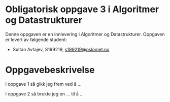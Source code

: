 # Obligatorisk oppgave 3 i Algoritmer og Datastrukturer

Denne oppgaven er en innlevering i Algoritmer og Datastrukturer. 
Oppgaven er levert av følgende student:
* Sultan Avtajev, S199219, s199219@oslomet.no


# Oppgavebeskrivelse
I oppgave 1 så gikk jeg frem ved å ...

I oppgave 2 så brukte jeg en ... til å ...
